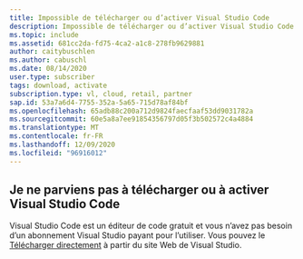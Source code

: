 ```yaml
---
title: Impossible de télécharger ou d’activer Visual Studio Code
description: Impossible de télécharger ou d’activer Visual Studio Code à partir du portail de l’abonné
ms.topic: include
ms.assetid: 681cc2da-fd75-4ca2-a1c8-278fb9629881
author: caitybuschlen
ms.author: cabuschl
ms.date: 08/14/2020
user.type: subscriber
tags: download, activate
subscription.type: vl, cloud, retail, partner
sap.id: 53a7a6d4-7755-352a-5a65-715d78af84bf
ms.openlocfilehash: 65adb88c200a712d9824faecfaaf53dd9031782a
ms.sourcegitcommit: 60e5a8a7ee91854356797d05f3b502572c4a4884
ms.translationtype: MT
ms.contentlocale: fr-FR
ms.lasthandoff: 12/09/2020
ms.locfileid: "96916012"
---
```

## <a name="im-unable-to-download-or-activate-visual-studio-code"></a>Je ne parviens pas à télécharger ou à activer Visual Studio Code

Visual Studio Code est un éditeur de code gratuit et vous n’avez pas besoin d’un abonnement Visual Studio payant pour l’utiliser. Vous pouvez le [Télécharger directement](https://code.visualstudio.com/download) à partir du site Web de Visual Studio.